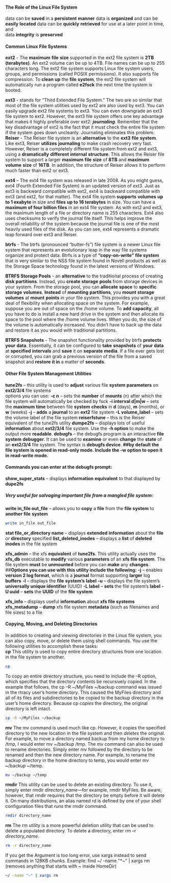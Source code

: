 #### **The Role of the Linux File System**

data can be **saved** in a **persistent** **manner**
data is **organized** and can be **easily** **located**
data can be **quickly** **retrieved** for use at a later point in time, and  
data **integrity** is **preserved**

#### Common Linux File Systems

**ext2** - The **maximum** **file** **size** supported in the ext2 file system is **2TB (terabytes)**. An ext2 volume can be up to 4TB. File names can be up to 255 characters long. The ext2 file system supports Linux file system users, groups, and permissions (called POSIX permissions). It also supports file compression. To **clean** **up** the **file** **system**, the ext2 file system will automatically run a program called **e2fsck** the next time the system is booted.
 
**ext3** - stands for “Third Extended File System.” The two are so similar that most of the file system utilities used by ext2 are also used by ext3. You can easily upgrade ext2 file systems to ext3. You can even downgrade an ext3 file system to ext2. However, the ext3 file system offers one key advantage that makes it highly preferable over ext2: _**journaling**_. Remember that the key disadvantage of ext2 is the fact that it must check the entire file system if the system goes down uncleanly. Journaling eliminates this problem. 
**Reiser** - The Reiser file system is an **alternative** to the **ext3** **file** **system**. Like ext3, Reiser **utilizes** **journaling** to make crash recovery very fast. However, Reiser is a completely different file system from ext2 and ext3, using a **dramatically** **different** **internal** **structure**. This allows the Reiser file system to support a larger **maximum** **file** **size** of **8TB** and **maximum** **volume** **size** of **16TB**. In addition, the structure of Reiser allows it to perform much faster than ext2 or ext3. 

**ext4** – The ext4 file system was released in late 2008. As you might guess, ext4 (Fourth Extended File System) is an updated version of ext3. Just as ext3 is backward compatible with ext2, ext4 is backward compatible with ext3 (and ext2, for that matter). The ext4 file system **supports** **volumes** **up to 1 exabyte** in size and **files** **up to 16 terabytes** in size. You can have a **maximum of four billion files** in an ext4 file system. As with ext2 and ext3, the maximum length of a file or directory name is 255 characters. Ext4 also uses checksums to verify the journal file itself. This helps improve the overall reliability of the system because the journal file is one of the most heavily used files of the disk. As you can see, ext4 represents a dramatic leap forward over ext3 and Reiser.

**btrfs** - The btrfs (pronounced “butter-fs”) file system is a newer Linux file system that represents an evolutionary leap in the way file systems organize and protect data. Btrfs is a type of **“copy-on-write” file system** that is very similar to the NSS file system found in Novell products as well as the Storage Space technology found in the latest versions of Windows.

**BTRFS Storage Pools** - an **alternative** to the traditional process of creating **disk** **partitions**. Instead, you **create** **storage** **pools** from storage devices in your system. From the storage pool, you can **allocate** **space** to **specific** **storage** **volumes**. **Instead** of **mounting** **partitions**, you **mount** **storage** **volumes** at **mount** **points** in your file system. This provides you with a great deal of flexibility when allocating space on the system. For example, suppose you are out of space on the /home volume. To **add** **capacity**, all you have to do is install a new hard drive in the system and then allocate its space to the pool where the /home volume lives. When you do, the size of the volume is automatically increased. You didn’t have to back up the data and restore it as you would with traditional partitions.

**BTRFS Snapshots** - The snapshot functionality provided by btrfs **protects** **your** **data**. Essentially, it can be configured to **take** **snapshots** of **your** **data** at **specified** **intervals** and **save** it on **separate** **media**. If a file ever gets lost or corrupted, you can grab a previous version of the file from a saved snapshot and **restore** **it in** a matter of **seconds**.


#### **Other File System Management Utilities**

**tune2fs** – this utility is used to **adjust** various file **system** **parameters** on **ext2/3/4** file systems  
options you can use:
**-c n** – sets the **number** of **mounts** (n) after which the file system will automatically be checked by fsck
**-i interval d|m|w** – sets the **maximum** **time** between file **system** **checks** in **d** (days), **m** (months), or **w** (weeks)
**-j** – **adds** a **journal** to an **ext2** file system
**-L volume_label** – sets the volume label of the file system
**reiserfstune** – this is the Reiser equivalent of the tune2fs utility
**dumpe2fs** – displays lots of useful **information** about **ext2/3/4** file system. Use the **-h option** to make the output more **readable**.
**debugfs** – the debugfs program is an interactive **file** **system** **debugger**. It can be used to **examine** or even **change** the **state** of an **ext2/3/4** file system. The syntax is **debugfs device**.
**##by default the file system is opened in read-only mode. Include the -w option to open it in read-write mode.**

#### **Commands you can enter at the debugfs prompt:**

**show_super_stats** – displays **information** **equivalent** to that displayed by **dupe2fs**

##### **Very useful for salvaging important file from a mangled file system:**
**write in_file out_file** – allows you to **copy** a **file** from the **file** **system** to **another** **file** **system**
```bash
write in_file out_file
```

**stat file_or_directory name** – displays **extended** **information** about the **file** or **directory** specified
**list_deleted_inodes** – displays a **list** of **deleted** **inodes** in the file system

**xfs_admin** – the xfs **equivalent** of **tune2fs**. This utility actually uses the **xfs_db** executable to **modify** various **parameters** of an **xfs file system**. The file system **must** be **unmounted** before you can **make** any **changes**. ##**Options you can use with this utility include the following:**
**-j** – enables **version 2 log format**, which is a **journal** format supporting **larger** log **buffers**
**-l** – displays the **file** **system’s** **label**
**-u** – displays the file system’s **universally unique identifier** (UUID)
**-L label** – **sets** the file system’s **label**
**-U uuid** – **sets** the **UUID** of the **file** **system**

**xfs_info** – displays useful **information** about **xfs file systems**
**xfs_metadump** – **dump** xfs file system **metadata** (such as filenames and file sizes) to a file

#### **Copying, Moving, and Deleting Directories**

In addition to creating and viewing directories in the Linux file system, you can also copy, move, or delete them using shell commands. You use the following utilities to accomplish these tasks:  
**cp** This utility is used to copy entire directory structures from one location in the file system to another.

```bash
cp
```

To copy an entire directory structure, you need to include the –R option, which specifies that the directory contents be recursively copied. In the example that follows, the cp –R ~/MyFiles ~/backup command was issued in the rtracy user’s home directory. This caused the MyFiles directory and all of its files and subdirectories to be copied to the backup directory in the user’s home directory. Because cp _copies_ the directory, the original directory is left intact.

```bash
cp -R ~/MyFiles ~/backup
```

**mv** The mv command is used much like cp. However, it copies the specified directory to the new location in the file system and then _deletes_ the original. For example, to move a directory named backup from my home directory to /tmp, I would enter mv ~/backup /tmp. The mv command can also be used to rename directories. Simply enter mv followed by the directory to be renamed and then the new directory name. For example, to rename the backup directory in the home directory to temp, you would enter mv ~/backup ~/temp.

```bash
mv ~/backup ~/temp
```

**rmdir** This utility can be used to delete an existing directory. To use it, simply enter rmdir _directory_name_—for example, rmdir MyFiles. Be aware, however, that rmdir requires that the directory be empty before it will delete it. On many distributions, an alias named rd is defined by one of your shell configuration files that _runs_ the rmdir command.

```bash
rmdir directory_name
```

**rm** The rm utility is a more powerful deletion utility that can be used to delete a populated directory. To delete a directory, enter rm –r _directory_name_.

```bash
rm -r directory_name
```

If you get the Argument is too long error, use xargs instead to send commands in 128KB chunks. Example: find ~/ -name "*~" | xargs rm (removes anything that starts with ~ inside HomeDir)

```bash
~/ -name "~" | xargs rm
```

